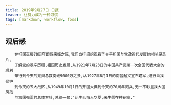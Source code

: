 ```yaml
---
title: 2019年9月27日 日报 
teaser: 让努力成为一种习惯
tags: [markdown, workflow, foss]
---
```

## 观后感
        在祖国诞辰70周年即将来临之际,我们自行组织观看了关于祖国与党政近代发展的相关纪录片,
        了解党的艰辛历程,祖国历史发展,从1921年7月23日的中国共产党第一次全国代表大会的顺利
        举行到今天的党员总数突破9000万之多,从1927年8月1日的南昌起义宣布建军,进行自我保护
        到今天的五大战区,从1949年10月1日的开国大典到今天的70周年阅兵,无一不彰显我大国风范
        与富国强军的总体方针,总结一句:"此生无悔入华夏,来生愿在种花家."